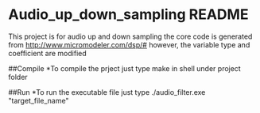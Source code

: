 Audio_up_down_sampling README
=============
This project is for audio up and down sampling
the core code is generated from http://www.micromodeler.com/dsp/#
however, the variable type and coefficient are modified

##Compile
*To compile the prject just type make in shell under project folder

##Run
*To run the executable file just type ./audio_filter.exe "target_file_name"